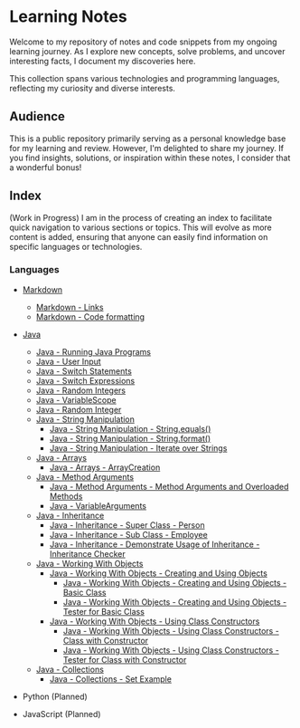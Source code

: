 # Learning Notes

Welcome to my repository of notes and code snippets from my ongoing learning
journey. As I explore new concepts, solve problems, and uncover interesting
facts, I document my discoveries here.

This collection spans various technologies and programming languages,
reflecting my curiosity and diverse interests.

## Audience

This is a public repository primarily serving as a personal knowledge base for
my learning and review. However, I'm delighted to share my journey.
If you find insights, solutions, or inspiration within these notes, I consider
that a wonderful bonus!

## Index

(Work in Progress) I am in the process of creating an index to facilitate quick
navigation to various sections or topics. This will evolve as more content is
added, ensuring that anyone can easily find information on specific languages or
technologies.

### Languages

- [Markdown](/markdown)
  - [Markdown - Links](/markdown/markdown-links.md)
  - [Markdown - Code formatting](/markdown/markdown-code-formatting.md)
- [Java](/java/)

  - [Java - Running Java Programs](/java/RunningJavaPrograms.md)
  - [Java - User Input](/java/UserInput.java)
  - [Java - Switch Statements](/java/SwitchStatements.java)
  - [Java - Switch Expressions](/java/SwitchExpressions.java)
  - [Java - Random Integers](/java/RandomInteger.java)
  - [Java - VariableScope](/java/VariableScope.java)
  - [Java - Random Integer](/java/RandomInteger.java)
  - [Java - String Manipulation](/java/stringmanipulation/)
    - [Java - String Manipulation - String.equals()](/java/stringmanipulation/StringEquals.java)
    - [Java - String Manipulation - String.format()](/java/stringmanipulation/StringFormat.java)
    - [Java - String Manipulation - Iterate over Strings](/java/stringmanipulation/IterateOverStrings.java)
  - [Java - Arrays](/java/arrayfeatures/)
    - [Java - Arrays - ArrayCreation](/java/arrayfeatures/ArrayCreation.java)
  - [Java - Method Arguments](/java/methodarguments/)
    - [Java - Method Arguments - Method Arguments and Overloaded Methods](/java/methodarguments/MethodArguments.java)
    - [Java - VariableArguments](/java/methodarguments/VariableArguments.java)
  - [Java - Inheritance](/java/inheritance/)
    - [Java - Inheritance - Super Class - Person](/java/inheritance/Person.java)
    - [Java - Inheritance - Sub Class - Employee](/java/inheritance/Employee.java)
    - [Java - Inheritance - Demonstrate Usage of Inheritance - Inheritance Checker](/java/inheritance/InheritanceChecker.java)
  - [Java - Working With Objects](/java/workingwithobjects/)
    - [Java - Working With Objects - Creating and Using Objects](/java/workingwithobjects/creatingandusingobjects/)
      - [Java - Working With Objects - Creating and Using Objects - Basic Class](/java/workingwithobjects/creatingandusingobjects/Rectangle.java)
      - [Java - Working With Objects - Creating and Using Objects - Tester for Basic Class](/java/workingwithobjects/creatingandusingobjects/RectangleTester.java)
    - [Java - Working With Objects - Using Class Constructors](/java/workingwithobjects/objectconstructor/)
      - [Java - Working With Objects - Using Class Constructors - Class with Constructor](/java/workingwithobjects/objectconstructor/Rectangle.java)
      - [Java - Working With Objects - Using Class Constructors - Tester for Class with Constructor](/java/workingwithobjects/objectconstructor/RectangleTester.java)
  - [Java - Collections](/java/collections/)
    - [Java - Collections - Set Example](/java/collections/SetExample.java)

- Python (Planned)
- JavaScript (Planned)
